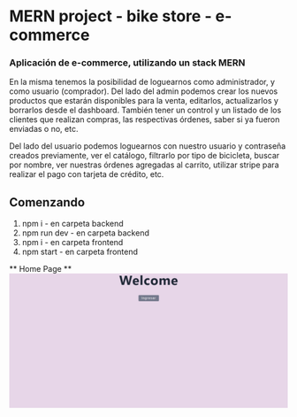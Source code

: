 # MERN project - bike store - e-commerce

### Aplicación de e-commerce, utilizando un stack MERN
En la misma tenemos la posibilidad de loguearnos como administrador, y como usuario (comprador). 
  Del lado del admin podemos crear los nuevos productos que estarán disponibles para la venta, editarlos, actualizarlos y borrarlos desde el dashboard. También tener un control y un listado de los clientes que realizan compras, las respectivas órdenes, saber si ya fueron enviadas o no, etc.
  
  Del lado del usuario podemos loguearnos con nuestro usuario y contraseña creados previamente, ver el catálogo, filtrarlo por tipo de bicicleta, buscar por nombre, ver nuestras órdenes agregadas al carrito, utilizar stripe para realizar el pago con tarjeta de crédito, etc.

## Comenzando

1.  npm i - en carpeta backend
2.  npm run dev - en carpeta backend
3.  npm i - en carpeta frontend
4.  npm start - en carpeta frontend


** Home Page **
![Image text](https://github.com/fedeshirolamy/PI-Videogames/blob/master/HomePage.png?raw=true)




